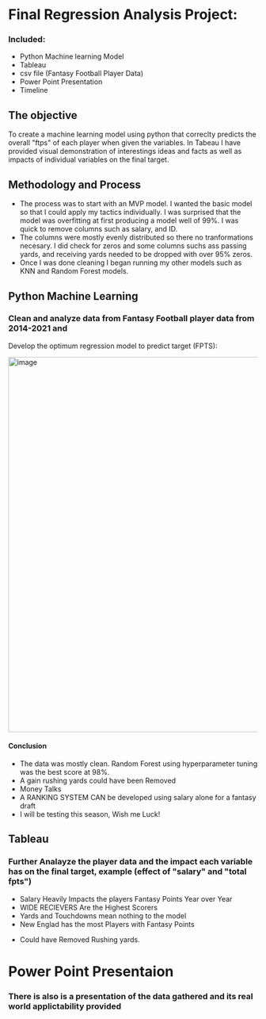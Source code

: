 


# Final Regression Analysis Project: 
### Included:
  - Python Machine learning Model
  - Tableau
  - csv file (Fantasy Football Player Data)
  - Power Point Presentation
  - Timeline
  
 
## The objective
To create a machine learning model using python that correclty predicts the overall "ftps" of each player when given the variables. In Tabeau I have provided visual demonstration of interestings ideas and facts as well as impacts of individual variables on the final target.  

## Methodology and Process
 - The process was to start with an MVP model. I wanted the basic model so that I could apply my tactics individually. I was surprised that the model was overfitting at first producing a model well of 99%. I was quick to remove columns such as salary, and ID. 
 - The columns were mostly evenly distributed so there no tranformations necesary. I did check for zeros and some columns suchs ass passing yards, and receiving yards needed to be dropped with over 95% zeros.
 - Once I was done cleaning I began running my other models such as KNN and Random Forest models.


## Python Machine Learning
### Clean and analyze data from Fantasy Football player data from 2014-2021 and 
Develop the optimum regression model to predict target (FPTS):

<img width="757" alt="image" src="https://user-images.githubusercontent.com/89196154/188275408-00cfd049-6bc5-44ee-a13c-ae54e91725ad.png">


#### Conclusion
 - The data was mostly clean. Random Forest using hyperparameter tuning was the best score at 98%. 
 - A
 gain rushing yards could have been Removed
 - Money Talks
 - A RANKING SYSTEM CAN be developed using salary alone for a fantasy draft
 - I will be testing this season, Wish me Luck!


 
## Tableau 
### Further Analayze the player data and the impact each variable has on the final target, example (effect of "salary" and "total fpts")
 - Salary Heavily Impacts the players Fantasy Points Year over Year
 - WIDE RECIEVERS Are the Highest Scorers
 - Yards and Touchdowns mean nothing to the model
 - New Englad has the most Players with Fantasy Points

 * Could have Removed Rushing yards.

# Power Point Presentaion
###  There is also is a presentation of the data gathered and its real world applictability provided
